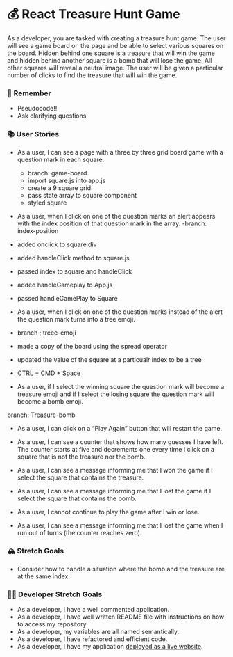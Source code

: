 # 💰 React Treasure Hunt Game

As a developer, you are tasked with creating a treasure hunt game. The user will see a game board on the page and be able to select various squares on the board. Hidden behind one square is a treasure that will win the game and hidden behind another square is a bomb that will lose the game. All other squares will reveal a neutral image. The user will be given a particular number of clicks to find the treasure that will win the game.

### 🤔 Remember

- Pseudocode!!
- Ask clarifying questions

### 📚 User Stories

- As a user, I can see a page with a three by three grid board game with a question mark in each square.
    - branch: game-board
    - import square.js into app.js
    - create a 9 square grid.
    - pass state array to square component
    - styled square
- As a user, when I click on one of the question marks an alert appears with the index position of that question mark in the array.
-branch: index-position
- added onclick to square div
- added handleClick method to square.js
- passed index to square and handleClick
- added handleGameplay to App.js
- passed handleGamePlay to Square

- As a user, when I click on one of the question marks instead of the alert the question mark turns into a tree emoji.
- branch
; treee-emoji
- made a copy of the board using the spread operator
- updated the value of the square at a particualr index to be a tree
- CTRL + CMD + Space

- As a user, if I select the winning square the question mark will become a treasure emoji and if I select the losing square the question mark will become a bomb emoji.

branch: Treasure-bomb


- As a user, I can click on a “Play Again” button that will restart the game.


- As a user, I can see a counter that shows how many guesses I have left. The counter starts at five and decrements one every time I click on a square that is not the treasure nor the bomb.

- As a user, I can see a message informing me that I won the game if I select the square that contains the treasure.
- As a user, I can see a message informing me that I lost the game if I select the square that contains the bomb.
- As a user, I cannot continue to play the game after I win or lose.
- As a user, I can see a message informing me that I lost the game when I run out of turns (the counter reaches zero).

### 🏔 Stretch Goals

- Consider how to handle a situation where the bomb and the treasure are at the same index.

### 👩‍💻 Developer Stretch Goals

- As a developer, I have a well commented application.
- As a developer, I have well written README file with instructions on how to access my repository.
- As a developer, my variables are all named semantically.
- As a developer, I have refactored and efficient code.
- As a developer, I have my application [deployed as a live website](https://render.com/docs/deploy-create-react-app).
